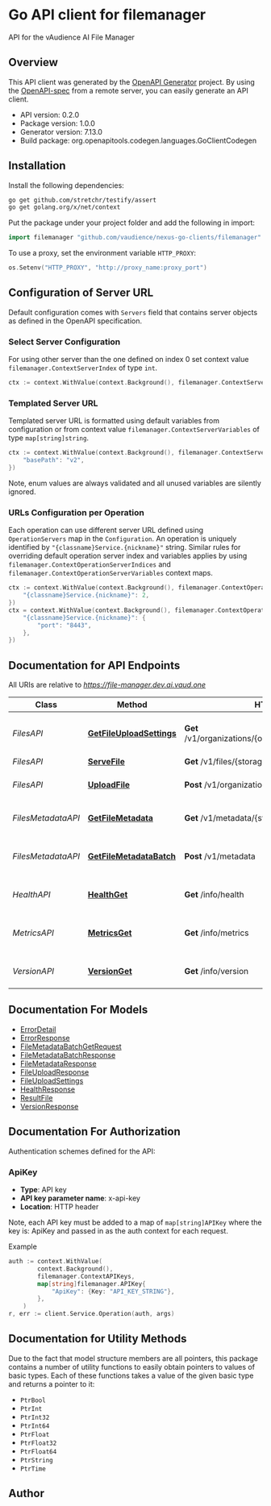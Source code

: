 # Go API client for filemanager

API for the vAudience AI File Manager

## Overview
This API client was generated by the [OpenAPI Generator](https://openapi-generator.tech) project.  By using the [OpenAPI-spec](https://www.openapis.org/) from a remote server, you can easily generate an API client.

- API version: 0.2.0
- Package version: 1.0.0
- Generator version: 7.13.0
- Build package: org.openapitools.codegen.languages.GoClientCodegen

## Installation

Install the following dependencies:

```sh
go get github.com/stretchr/testify/assert
go get golang.org/x/net/context
```

Put the package under your project folder and add the following in import:

```go
import filemanager "github.com/vaudience/nexus-go-clients/filemanager"
```

To use a proxy, set the environment variable `HTTP_PROXY`:

```go
os.Setenv("HTTP_PROXY", "http://proxy_name:proxy_port")
```

## Configuration of Server URL

Default configuration comes with `Servers` field that contains server objects as defined in the OpenAPI specification.

### Select Server Configuration

For using other server than the one defined on index 0 set context value `filemanager.ContextServerIndex` of type `int`.

```go
ctx := context.WithValue(context.Background(), filemanager.ContextServerIndex, 1)
```

### Templated Server URL

Templated server URL is formatted using default variables from configuration or from context value `filemanager.ContextServerVariables` of type `map[string]string`.

```go
ctx := context.WithValue(context.Background(), filemanager.ContextServerVariables, map[string]string{
	"basePath": "v2",
})
```

Note, enum values are always validated and all unused variables are silently ignored.

### URLs Configuration per Operation

Each operation can use different server URL defined using `OperationServers` map in the `Configuration`.
An operation is uniquely identified by `"{classname}Service.{nickname}"` string.
Similar rules for overriding default operation server index and variables applies by using `filemanager.ContextOperationServerIndices` and `filemanager.ContextOperationServerVariables` context maps.

```go
ctx := context.WithValue(context.Background(), filemanager.ContextOperationServerIndices, map[string]int{
	"{classname}Service.{nickname}": 2,
})
ctx = context.WithValue(context.Background(), filemanager.ContextOperationServerVariables, map[string]map[string]string{
	"{classname}Service.{nickname}": {
		"port": "8443",
	},
})
```

## Documentation for API Endpoints

All URIs are relative to *https://file-manager.dev.ai.vaud.one*

Class | Method | HTTP request | Description
------------ | ------------- | ------------- | -------------
*FilesAPI* | [**GetFileUploadSettings**](docs/FilesAPI.md#getfileuploadsettings) | **Get** /v1/organizations/{org_id}/files/{category}/settings | Get file upload settings for a category
*FilesAPI* | [**ServeFile**](docs/FilesAPI.md#servefile) | **Get** /v1/files/{storage_path} | Serve a file
*FilesAPI* | [**UploadFile**](docs/FilesAPI.md#uploadfile) | **Post** /v1/organizations/{org_id}/files/{category} | Create a file for a channel
*FilesMetadataAPI* | [**GetFileMetadata**](docs/FilesMetadataAPI.md#getfilemetadata) | **Get** /v1/metadata/{storage_path} | Get file metadata by path
*FilesMetadataAPI* | [**GetFileMetadataBatch**](docs/FilesMetadataAPI.md#getfilemetadatabatch) | **Post** /v1/metadata | Get metadata for multiple files
*HealthAPI* | [**HealthGet**](docs/HealthAPI.md#healthget) | **Get** /info/health | checks for service health
*MetricsAPI* | [**MetricsGet**](docs/MetricsAPI.md#metricsget) | **Get** /info/metrics | Prometheus provided metrics endpoint
*VersionAPI* | [**VersionGet**](docs/VersionAPI.md#versionget) | **Get** /info/version | returns the service version


## Documentation For Models

 - [ErrorDetail](docs/ErrorDetail.md)
 - [ErrorResponse](docs/ErrorResponse.md)
 - [FileMetadataBatchGetRequest](docs/FileMetadataBatchGetRequest.md)
 - [FileMetadataBatchResponse](docs/FileMetadataBatchResponse.md)
 - [FileMetadataResponse](docs/FileMetadataResponse.md)
 - [FileUploadResponse](docs/FileUploadResponse.md)
 - [FileUploadSettings](docs/FileUploadSettings.md)
 - [HealthResponse](docs/HealthResponse.md)
 - [ResultFile](docs/ResultFile.md)
 - [VersionResponse](docs/VersionResponse.md)


## Documentation For Authorization


Authentication schemes defined for the API:
### ApiKey

- **Type**: API key
- **API key parameter name**: x-api-key
- **Location**: HTTP header

Note, each API key must be added to a map of `map[string]APIKey` where the key is: ApiKey and passed in as the auth context for each request.

Example

```go
auth := context.WithValue(
		context.Background(),
		filemanager.ContextAPIKeys,
		map[string]filemanager.APIKey{
			"ApiKey": {Key: "API_KEY_STRING"},
		},
	)
r, err := client.Service.Operation(auth, args)
```


## Documentation for Utility Methods

Due to the fact that model structure members are all pointers, this package contains
a number of utility functions to easily obtain pointers to values of basic types.
Each of these functions takes a value of the given basic type and returns a pointer to it:

* `PtrBool`
* `PtrInt`
* `PtrInt32`
* `PtrInt64`
* `PtrFloat`
* `PtrFloat32`
* `PtrFloat64`
* `PtrString`
* `PtrTime`

## Author



